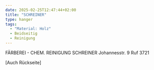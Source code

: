 ```yaml
---
date: 2025-02-25T12:47:44+02:00
title: "SCHREINER"
type: hanger
tags:
  - "Material: Holz"
  - Beidseitig
  - Reinigung
---
```

FÄRBEREI - CHEM. REINIGUNG SCHREINER
Johannesstr. 9 Ruf 3721

[Auch Rückseite]
